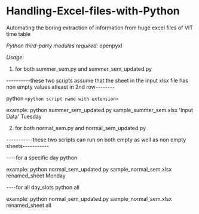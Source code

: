 # Handling-Excel-files-with-Python
Automating the boring extraction of information from huge excel files of VIT time table

*Python third-party modules required:* openpyxl

*Usage:*

1. for both summer_sem.py and summer_sem_updated.py

  ----------these two scripts assume that the sheet in the input xlsx file has non empty values atleast in 2nd row--------

  python `<python script name with extension>` *<xlsx file name with extension>* *<sheet name inside xlsx file>* *<day required>*

  example:
  python summer_sem_updated.py sample_summer_sem.xlsx 'Input Data' Tuesday

2. for both normal_sem.py and normal_sem_updated.py

  -----------these two scripts can run on both empty as well as non empty sheets-----------

  ----for a specific day
  python *<python script name with extension>* *<xlsx file name with extension>* *<sheet name inside xlsx file>* *<day required>*

  example:
  python normal_sem_updated.py sample_normal_sem.xlsx renamed_sheet Monday

  ----for all day_slots
  python *<python script name with extension>* *<xlsx file name with extension>* *<sheet name inside xlsx file>* all

  example:
  python normal_sem_updated.py sample_normal_sem.xlsx renamed_sheet all
